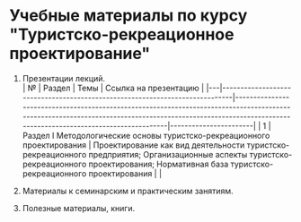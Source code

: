 # Учебные материалы по курсу "Туристско-рекреационное проектирование"  
1. Презентации лекций.   
| № | Раздел                                                                      | Темы                                                                                                                                                                                                      | Ссылка на презентацию |
|---|-----------------------------------------------------------------------------|-----------------------------------------------------------------------------------------------------------------------------------------------------------------------------------------------------------|-----------------------|
| 1 | Раздел  I   Методологические основы туристско-рекреационного проектирования | Проектирование как вид деятельности туристско-рекреационного предприятия; Организационные аспекты туристско-рекреационного проектирования; Нормативная база туристско-рекреационного проектирования       |                       |
   
2.  Материалы к семинарским и практическим занятиям.  
3.  Полезные материалы, книги.
